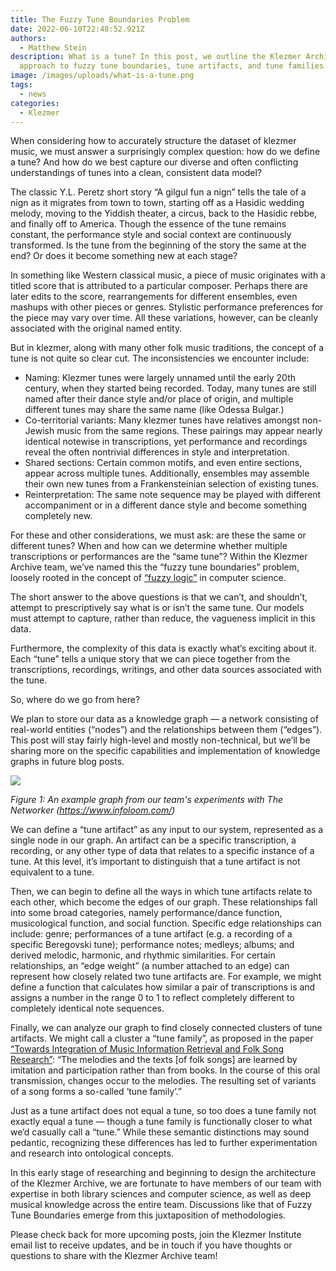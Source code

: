 ```yaml
---
title: The Fuzzy Tune Boundaries Problem
date: 2022-06-10T22:48:52.921Z
authors:
  - Matthew Stein
description: What is a tune? In this post, we outline the Klezmer Archive team's
  approach to fuzzy tune boundaries, tune artifacts, and tune families.
image: /images/uploads/what-is-a-tune.png
tags:
  - news
categories:
  - Klezmer
---
```

When considering how to accurately structure the dataset of klezmer music, we must answer a surprisingly complex question: how do we define a tune? And how do we best capture our diverse and often conflicting understandings of tunes into a clean, consistent data model?

The classic Y.L. Peretz short story “A gilgul fun a nign” tells the tale of a nign as it migrates from town to town, starting off as a Hasidic wedding melody, moving to the Yiddish theater, a circus, back to the Hasidic rebbe, and finally off to America. Though the essence of the tune remains constant, the performance style and social context are continuously transformed. Is the tune from the beginning of the story the same at the end? Or does it become something new at each stage?

In something like Western classical music, a piece of music originates with a titled score that is attributed to a particular composer. Perhaps there are later edits to the score, rearrangements for different ensembles, even mashups with other pieces or genres. Stylistic performance preferences for the piece may vary over time. All these variations, however, can be cleanly associated with the original named entity.

But in klezmer, along with many other folk music traditions, the concept of a tune is not quite so clear cut. The inconsistencies we encounter include:

* Naming: Klezmer tunes were largely unnamed until the early 20th century, when they started being recorded. Today, many tunes are still named after their dance style and/or place of origin, and multiple different tunes may share the same name (like Odessa Bulgar.)
* Co-territorial variants: Many klezmer tunes have relatives amongst non-Jewish music from the same regions. These pairings may appear nearly identical notewise in transcriptions, yet performance and recordings reveal the often nontrivial differences in style and interpretation.
* Shared sections: Certain common motifs, and even entire sections, appear across multiple tunes. Additionally, ensembles may assemble their own new tunes from a Frankensteinian selection of existing tunes.
* Reinterpretation: The same note sequence may be played with different accompaniment or in a different dance style and become something completely new.

For these and other considerations, we must ask: are these the same or different tunes? When and how can we determine whether multiple transcriptions or performances are the “same tune”? Within the Klezmer Archive team, we’ve named this the “fuzzy tune boundaries” problem, loosely rooted in the concept of [“fuzzy logic”](https://en.wikipedia.org/wiki/Fuzzy_logic) in computer science.

The short answer to the above questions is that we can’t, and shouldn’t, attempt to prescriptively say what is or isn’t the same tune. Our models must attempt to capture, rather than reduce, the vagueness implicit in this data.

Furthermore, the complexity of this data is exactly what’s exciting about it. Each “tune” tells a unique story that we can piece together from the transcriptions, recordings, writings, and other data sources associated with the tune.

So, where do we go from here?

We plan to store our data as a knowledge graph — a network consisting of real-world entities (“nodes”) and the relationships between them (“edges”). This post will stay fairly high-level and mostly non-technical, but we’ll be sharing more on the specific capabilities and implementation of knowledge graphs in future blog posts.

![](/images/uploads/screen-shot-2022-06-10-at-6.45.00-pm.png)

*Figure 1: An example graph from our team's experiments with The Networker (https://www.infoloom.com/)*

We can define a “tune artifact” as any input to our system, represented as a single node in our graph. An artifact can be a specific transcription, a recording, or any other type of data that relates to a specific instance of a tune. At this level, it’s important to distinguish that a tune artifact is not equivalent to a tune.

Then, we can begin to define all the ways in which tune artifacts relate to each other, which become the edges of our graph. These relationships fall into some broad categories, namely performance/dance function, musicological function, and social function. Specific edge relationships can include: genre; performances of a tune artifact (e.g. a recording of a specific Beregovski tune); performance notes; medleys; albums; and derived melodic, harmonic, and rhythmic similarities. For certain relationships, an “edge weight” (a number attached to an edge) can represent how closely related two tune artifacts are. For example, we might define a function that calculates how similar a pair of transcriptions is and assigns a number in the range 0 to 1 to reflect completely different to completely identical note sequences.

Finally, we can analyze our graph to find closely connected clusters of tune artifacts. We might call a cluster a “tune family”, as proposed in the paper [“Towards Integration of Music Information Retrieval and Folk Song Research”](http://webdoc.sub.gwdg.de/ebook/serien/ah/UU-CS/2007-016.pdf): “The melodies and the texts \[of folk songs] are learned by imitation and participation rather than from books. In the course of this oral transmission, changes occur to the melodies. The resulting set of variants of a song forms a so-called ‘tune family’.”

Just as a tune artifact does not equal a tune, so too does a tune family not exactly equal a tune — though a tune family is functionally closer to what we’d casually call a “tune.” While these semantic distinctions may sound pedantic, recognizing these differences has led to further experimentation and research into ontological concepts. 

In this early stage of researching and beginning to design the architecture of the Klezmer Archive, we are fortunate to have members of our team with expertise in both library sciences and computer science, as well as deep musical knowledge across the entire team. Discussions like that of Fuzzy Tune Boundaries emerge from this juxtaposition of methodologies.

Please check back for more upcoming posts, join the Klezmer Institute email list to receive updates, and be in touch if you have thoughts or questions to share with the Klezmer Archive team!
